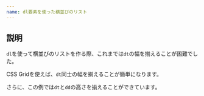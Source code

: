 ```yaml
---
name: dl要素を使った横並びのリスト
---
```


## 説明

`dl`を使って横並びのリストを作る際、これまでは`dt`の幅を揃えることが困難でした。

CSS Gridを使えば、`dt`同士の幅を揃えることが簡単になります。

さらに、この例では`dt`と`dd`の高さを揃えることができています。